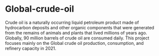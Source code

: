# Global-crude-oil
Crude oil is a naturally occurring liquid petroleum product made of hydrocarbon deposits and other organic components that were generated from the remains of animals and plants that lived millions of years ago.  Globally, 90 million barrels of crude oil are consumed daily. 
This project focuses mainly on the Global crude oil production, consumption, and refinery capacity in 2021.
